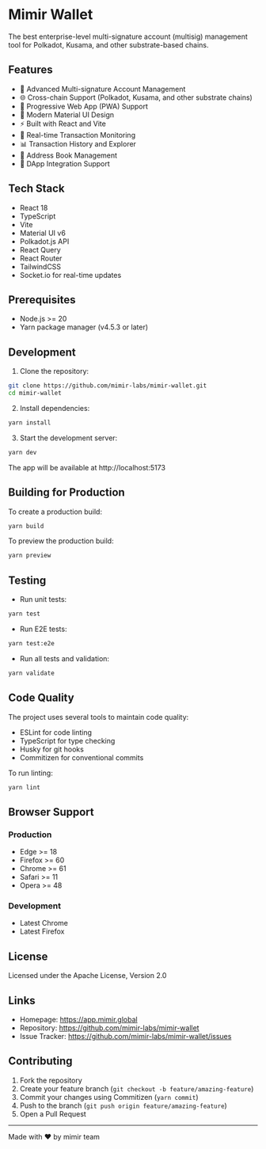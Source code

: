 # Mimir Wallet

The best enterprise-level multi-signature account (multisig) management tool for Polkadot, Kusama, and other substrate-based chains.

## Features

- 🔐 Advanced Multi-signature Account Management
- 🌐 Cross-chain Support (Polkadot, Kusama, and other substrate chains)
- 📱 Progressive Web App (PWA) Support
- 🎨 Modern Material UI Design
- ⚡ Built with React and Vite
- 🔄 Real-time Transaction Monitoring
- 📊 Transaction History and Explorer
- 📘 Address Book Management
- 🔗 DApp Integration Support

## Tech Stack

- React 18
- TypeScript
- Vite
- Material UI v6
- Polkadot.js API
- React Query
- React Router
- TailwindCSS
- Socket.io for real-time updates

## Prerequisites

- Node.js >= 20
- Yarn package manager (v4.5.3 or later)

## Development

1. Clone the repository:

```bash
git clone https://github.com/mimir-labs/mimir-wallet.git
cd mimir-wallet
```

2. Install dependencies:

```bash
yarn install
```

3. Start the development server:

```bash
yarn dev
```

The app will be available at http://localhost:5173

## Building for Production

To create a production build:

```bash
yarn build
```

To preview the production build:

```bash
yarn preview
```

## Testing

- Run unit tests:

```bash
yarn test
```

- Run E2E tests:

```bash
yarn test:e2e
```

- Run all tests and validation:

```bash
yarn validate
```

## Code Quality

The project uses several tools to maintain code quality:

- ESLint for code linting
- TypeScript for type checking
- Husky for git hooks
- Commitizen for conventional commits

To run linting:

```bash
yarn lint
```

## Browser Support

### Production

- Edge >= 18
- Firefox >= 60
- Chrome >= 61
- Safari >= 11
- Opera >= 48

### Development

- Latest Chrome
- Latest Firefox

## License

Licensed under the Apache License, Version 2.0

## Links

- Homepage: https://app.mimir.global
- Repository: https://github.com/mimir-labs/mimir-wallet
- Issue Tracker: https://github.com/mimir-labs/mimir-wallet/issues

## Contributing

1. Fork the repository
2. Create your feature branch (`git checkout -b feature/amazing-feature`)
3. Commit your changes using Commitizen (`yarn commit`)
4. Push to the branch (`git push origin feature/amazing-feature`)
5. Open a Pull Request

---

Made with ❤️ by mimir team
